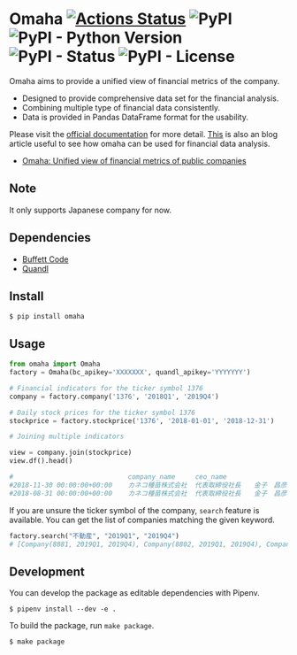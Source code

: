 # Omaha [![Actions Status](https://github.com/Lewuathe/omaha/workflows/test/badge.svg)](https://github.com/Lewuathe/omaha/actions) ![PyPI](https://img.shields.io/pypi/v/omaha) ![PyPI - Python Version](https://img.shields.io/pypi/pyversions/omaha) ![PyPI - Status](https://img.shields.io/pypi/status/omaha) ![PyPI - License](https://img.shields.io/pypi/l/omaha)

Omaha aims to provide a unified view of financial metrics of the company.

- Designed to provide comprehensive data set for the financial analysis.
- Combining multiple type of financial data consistently.
- Data is provided in Pandas DataFrame format for the usability.

Please visit the [official documentation](https://www.lewuathe.com/omaha/) for more detail. [This](https://www.lewuathe.com/omaha-lightweight-financial-data-collection-module.html) is also an blog article useful to see how omaha can be used for financial data analysis.

- [Omaha: Unified view of financial metrics of public companies](https://www.lewuathe.com/omaha-lightweight-financial-data-collection-module.html)

## Note

It only supports Japanese company for now.

## Dependencies

- [Buffett Code](https://www.buffett-code.com)
- [Quandl](https://www.quandl.com/)

## Install

```
$ pip install omaha
```

## Usage

```python
from omaha import Omaha
factory = Omaha(bc_apikey='XXXXXXX', quandl_apikey='YYYYYYY')

# Financial indicators for the ticker symbol 1376
company = factory.company('1376', '2018Q1', '2019Q4')

# Daily stock prices for the ticker symbol 1376
stockprice = factory.stockprice('1376', '2018-01-01', '2018-12-31')

# Joining multiple indicators

view = company.join(stockprice)
view.df().head()

#                             company_name     ceo_name                  headquarters_address        ...   Low         Close
#2018-11-30 00:00:00+00:00    カネコ種苗株式会社  代表取締役社長　　金子　昌彦   群馬県前橋市古市町一丁目50番地12 ...  1389.568777  1408.187823
#2018-08-31 00:00:00+00:00    カネコ種苗株式会社  代表取締役社長　　金子　昌彦   群馬県前橋市古市町一丁目50番地12 ...  1479.188532  1479.188532
```

If you are unsure the ticker symbol of the company, `search` feature is available. You can get the list of companies matching the given keyword.

```python
factory.search("不動産", "2019Q1", "2019Q4")
# [Company(8881, 2019Q1, 2019Q4), Company(8802, 2019Q1, 2019Q4), Company(3465, 2019Q1, 2019Q4),...]
```

## Development

You can develop the package as editable dependencies with Pipenv.

```
$ pipenv install --dev -e .
```

To build the package, run `make package`.

```
$ make package
```

